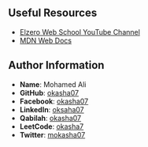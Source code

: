 ## Useful Resources

- [Elzero Web School YouTube Channel](https://www.youtube.com/@ElzeroWebSchool)
- [MDN Web Docs](https://developer.mozilla.org/en-US/)

## Author Information

- **Name**: Mohamed Ali
- **GitHub**: [okasha07](https://github.com/okasha07)
- **Facebook**: [okasha07](https://www.facebook.com/okasha07)
- **LinkedIn**: [oksaha07](https://www.linkedin.com/in/oksaha07/)
- **Qabilah**: [okasha07](https://qabilah.com/profile/okasha07/)
- **LeetCode**: [okasha7](https://leetcode.com/u/okasha7/)
- **Twitter**: [mokasha07](https://x.com/mokasha07)
